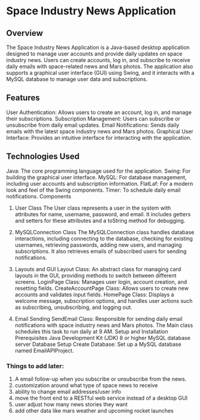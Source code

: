# Space Industry News Application

## Overview
The Space Industry News Application is a Java-based desktop application designed to manage user accounts and provide daily updates on space industry news. Users can create accounts, log in, and subscribe to receive daily emails with space-related news and Mars photos. The application also supports a graphical user interface (GUI) using Swing, and it interacts with a MySQL database to manage user data and subscriptions.

## Features
User Authentication: Allows users to create an account, log in, and manage their subscriptions.
Subscription Management: Users can subscribe or unsubscribe from daily email updates.
Email Notifications: Sends daily emails with the latest space industry news and Mars photos.
Graphical User Interface: Provides an intuitive interface for interacting with the application.

## Technologies Used
Java: The core programming language used for the application.
Swing: For building the graphical user interface.
MySQL: For database management, including user accounts and subscription information.
FlatLaf: For a modern look and feel of the Swing components.
Timer: To schedule daily email notifications.
Components

1. User Class
   The User class represents a user in the system with attributes for name, username, password, and email. It includes getters and setters for these attributes and a toString method for debugging.

2. MySQLConnection Class
   The MySQLConnection class handles database interactions, including connecting to the database, checking for existing usernames, retrieving passwords, adding new users, and managing subscriptions. It also retrieves emails of subscribed users for sending notifications.

3. Layouts and GUI
   Layout Class: An abstract class for managing card layouts in the GUI, providing methods to switch between different screens.
   LoginPage Class: Manages user login, account creation, and resetting fields.
   CreateAccountPage Class: Allows users to create new accounts and validates input fields.
   HomePage Class: Displays a welcome message, subscription options, and handles user actions such as subscribing, unsubscribing, and logging out.
4. Email Sending
   SendEmail Class: Responsible for sending daily email notifications with space industry news and Mars photos. The Main class schedules this task to run daily at 9 AM.
   Setup and Installation
   Prerequisites
   Java Development Kit (JDK) 8 or higher
   MySQL database server
   Database Setup
   Create Database: Set up a MySQL database named EmailAPIProject.
### Things to add later: 

1) A email follow-up when you subscribe or unsubscribe from the news. 
2) customization around what type of space news to receive 
3) ability to change email addresses/user info
4) move the front end to a RESTful web service instead of a desktop GUI
5) user adjust how many news stories they want
6) add other data like mars weather and upcoming rocket launches 